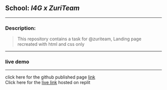 ## School:  *I4G x ZuriTeam*
---
### Description: 
> This repository contains a task for @zuriteam, Landing page recreated with html and css only
---
 ### live demo 
  ---
  click here for the github published page [link](https://raffy5050.github.io/Zuri_final/) <br>
 Click here for the [live link](https://replit.com/@Raffy5050/zurriii#index.html) hosted on replit
 
